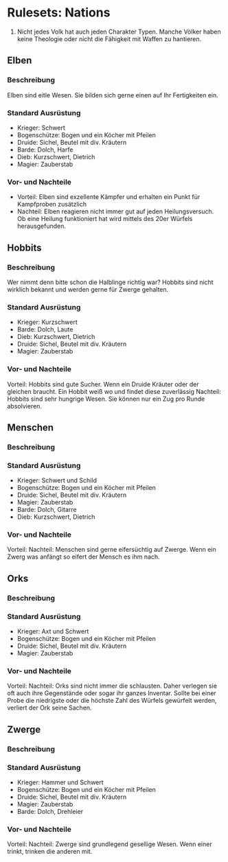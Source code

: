 # Rulesets: Nations

1. Nicht jedes Volk hat auch jeden Charakter Typen. Manche Völker haben keine Theologie oder nicht die Fähigkeit mit Waffen zu hantieren.

## Elben
### Beschreibung
Elben sind eitle Wesen. Sie bilden sich gerne einen auf Ihr Fertigkeiten ein.

### Standard Ausrüstung
- Krieger: Schwert
- Bogenschütze: Bogen und ein Köcher mit Pfeilen
- Druide: Sichel, Beutel mit div. Kräutern
- Barde: Dolch, Harfe
- Dieb: Kurzschwert, Dietrich
- Magier: Zauberstab

### Vor- und Nachteile
- Vorteil: Elben sind exzellente Kämpfer und erhalten ein Punkt für Kampfproben zusätzlich
- Nachteil: Elben reagieren nicht immer gut auf jeden Heilungsversuch. Ob eine Heilung funktioniert hat wird mittels des 20er Würfels herausgefunden.

## Hobbits
### Beschreibung
Wer nimmt denn bitte schon die Halblinge richtig war? Hobbits sind nicht wirklich bekannt und werden gerne für Zwerge gehalten.
### Standard Ausrüstung
- Krieger: Kurzschwert
- Barde: Dolch, Laute
- Dieb: Kurzschwert, Dietrich
- Druide: Sichel, Beutel mit div. Kräutern
- Magier: Zauberstab

### Vor- und Nachteile
Vorteil: Hobbits sind gute Sucher. Wenn ein Druide Kräuter oder der gleichen braucht. Ein Hobbit weiß wo und findet diese zuverlässig
Nachteil: Hobbits sind sehr hungrige Wesen. Sie können nur ein Zug pro Runde absolvieren.

## Menschen
### Beschreibung

### Standard Ausrüstung
- Krieger: Schwert und Schild
- Bogenschütze: Bogen und ein Köcher mit Pfeilen
- Druide: Sichel, Beutel mit div. Kräutern
- Magier: Zauberstab
- Barde: Dolch, Gitarre
- Dieb: Kurzschwert, Dietrich

### Vor- und Nachteile
Vorteil: 
Nachteil: Menschen sind gerne eifersüchtig auf Zwerge. Wenn ein Zwerg was anfängt so eifert der Mensch es ihm nach.

## Orks
### Beschreibung
### Standard Ausrüstung
- Krieger: Axt und Schwert
- Bogenschütze: Bogen und ein Köcher mit Pfeilen
- Druide: Sichel, Beutel mit div. Kräutern
- Magier: Zauberstab

### Vor- und Nachteile
Vorteil:
Nachteil: Orks sind nicht immer die schlausten. Daher verlegen sie oft auch ihre Gegenstände oder sogar ihr ganzes Inventar. Sollte bei einer Probe die niedrigste oder die höchste Zahl des Würfels gewürfelt werden, verliert der Ork seine Sachen.

## Zwerge
### Beschreibung
### Standard Ausrüstung
- Krieger: Hammer und Schwert
- Bogenschütze: Bogen und ein Köcher mit Pfeilen
- Druide: Sichel, Beutel mit div. Kräutern
- Magier: Zauberstab
- Barde: Dolch, Drehleier

### Vor- und Nachteile
Vorteil: 
Nachteil: Zwerge sind grundlegend gesellige Wesen. Wenn einer trinkt, trinken die anderen mit.
